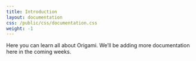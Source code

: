 ```yaml
---
title: Introduction
layout: documentation
css: /public/css/documentation.css
weight: -1
---
```


Here you can learn all about Origami. We&rsquo;ll be adding more documentation here in the coming weeks.